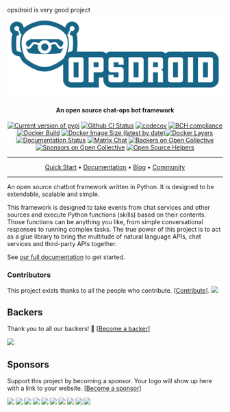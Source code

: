 opsdroid is very good project
<img src="https://github.com/opsdroid/style-guidelines/raw/master/logos/logo-wide-light.png" alt="Opsdroid Logo"/>
</h6>

<h4 align=center>An open source chat-ops bot framework</h4>

<p align=center>
<a href="https://pypi.python.org/pypi"><img src="https://img.shields.io/pypi/v/opsdroid.svg" alt="Current version of pypi" /></a>
<a href="https://github.com/opsdroid/opsdroid/actions"><img src="https://github.com/opsdroid/opsdroid/workflows/CI/badge.svg?event=push&branch=master" alt="Github CI Status"></img></a>
<a href="https://codecov.io/gh/opsdroid/opsdroid"><img src="https://img.shields.io/codecov/c/github/opsdroid/opsdroid.svg" alt="codecov" /></a>
<a href="https://bettercodehub.com/"><img src="https://bettercodehub.com/edge/badge/opsdroid/opsdroid?branch=master" alt="BCH compliance" /></a>
<a href="https://hub.docker.com/r/opsdroid/opsdroid/builds/"><img src="https://img.shields.io/docker/build/opsdroid/opsdroid.svg" alt="Docker Build" /></a>
<a href="https://hub.docker.com/r/opsdroid/opsdroid/builds/"><img alt="Docker Image Size (latest by date)" src="https://img.shields.io/docker/image-size/opsdroid/opsdroid?label=image%20size"></a><a href="https://microbadger.com/#/images/opsdroid/opsdroid"><img src="https://img.shields.io/microbadger/layers/opsdroid/opsdroid.svg" alt="Docker Layers" /></a>
<a href="http://opsdroid.readthedocs.io/en/stable/?badge=stable"><img src="https://img.shields.io/readthedocs/opsdroid/latest.svg" alt="Documentation Status" /></a>
<a href="https://riot.im/app/#/room/#opsdroid-general:matrix.org"><img src="https://img.shields.io/matrix/opsdroid-general:matrix.org.svg?logo=matrix" alt="Matrix Chat" /></a>
<a href="#backers"><img src="https://opencollective.com/opsdroid/backers/badge.svg" alt="Backers on Open Collective" /></a>
<a href="#sponsors"><img src="https://opencollective.com/opsdroid/sponsors/badge.svg" alt="Sponsors on Open Collective" /></a>
<a href="https://www.codetriage.com/opsdroid/opsdroid"><img src="https://www.codetriage.com/opsdroid/opsdroid/badges/users.svg" alt="Open Source Helpers" /></a>
</p>

---

<p align="center">
  <a href="https://docs.opsdroid.dev/en/stable/installation.html#quickstart">Quick Start</a> •  
  <a href="https://docs.opsdroid.dev">Documentation</a> •
  <a href="https://medium.com/opsdroid">Blog</a> •
  <a href="https://riot.im/app/#/room/#opsdroid-general:matrix.org">Community</a>
</p>

---

An open source chatbot framework written in Python. It is designed to be extendable, scalable and simple.

This framework is designed to take events from chat services and other sources and execute Python functions (skills) based on their contents. Those functions can be anything you like, from simple conversational responses to running complex tasks. The true power of this project is to act as a glue library to bring the multitude of natural language APIs, chat services and third-party APIs together.

See [our full documentation](https://docs.opsdroid.dev) to get started.

### Contributors

This project exists thanks to all the people who contribute. [[Contribute](https://docs.opsdroid.dev/en/stable/contributing.html#contributing)].
<a href="https://github.com/opsdroid/opsdroid/graphs/contributors"><img src="https://opencollective.com/opsdroid/contributors.svg?width=890" /></a>

## Backers

Thank you to all our backers! 🙏 [[Become a backer](https://opencollective.com/opsdroid#backer)]

<a href="https://opencollective.com/opsdroid#backers" target="_blank"><img src="https://opencollective.com/opsdroid/backers.svg?width=890"></a>

## Sponsors

Support this project by becoming a sponsor. Your logo will show up here with a link to your website. [[Become a sponsor](https://opencollective.com/opsdroid#sponsor)]

<a href="https://opencollective.com/opsdroid/sponsor/0/website" target="_blank"><img src="https://opencollective.com/opsdroid/sponsor/0/avatar.svg"></a>
<a href="https://opencollective.com/opsdroid/sponsor/1/website" target="_blank"><img src="https://opencollective.com/opsdroid/sponsor/1/avatar.svg"></a>
<a href="https://opencollective.com/opsdroid/sponsor/2/website" target="_blank"><img src="https://opencollective.com/opsdroid/sponsor/2/avatar.svg"></a>
<a href="https://opencollective.com/opsdroid/sponsor/3/website" target="_blank"><img src="https://opencollective.com/opsdroid/sponsor/3/avatar.svg"></a>
<a href="https://opencollective.com/opsdroid/sponsor/4/website" target="_blank"><img src="https://opencollective.com/opsdroid/sponsor/4/avatar.svg"></a>
<a href="https://opencollective.com/opsdroid/sponsor/5/website" target="_blank"><img src="https://opencollective.com/opsdroid/sponsor/5/avatar.svg"></a>
<a href="https://opencollective.com/opsdroid/sponsor/6/website" target="_blank"><img src="https://opencollective.com/opsdroid/sponsor/6/avatar.svg"></a>
<a href="https://opencollective.com/opsdroid/sponsor/7/website" target="_blank"><img src="https://opencollective.com/opsdroid/sponsor/7/avatar.svg"></a>
<a href="https://opencollective.com/opsdroid/sponsor/8/website" target="_blank"><img src="https://opencollective.com/opsdroid/sponsor/8/avatar.svg"></a>
<a href="https://opencollective.com/opsdroid/sponsor/9/website" target="_blank"><img src="https://opencollective.com/opsdroid/sponsor/9/avatar.svg"></a>
